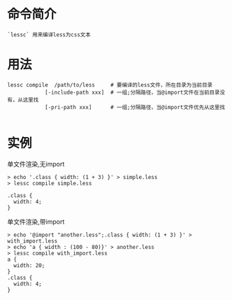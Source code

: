 # 命令简介 

    `lessc` 用来编译less为css文本

用法
=======

```
lessc compile  /path/to/less     # 要编译的less文件，所在目录为当前目录
            [-include-path xxx]  # 一组;分隔路径，当@import文件在当前目录没有，从这里找
            [-pri-path xxx]      # 一组;分隔路径，当@import文件优先从这里找
    
```

实例
=======

单文件渲染,无import

```
> echo '.class { width: (1 + 3) }' > simple.less
> lessc compile simple.less

.class {
  width: 4;
}
```

单文件渲染,带import

```
> echo '@import "another.less";.class { width: (1 + 3) }' > with_import.less
> echo 'a { width : (100 - 80)}' > another.less
> lessc compile with_import.less
a {
  width: 20;
}
.class {
  width: 4;
}
```